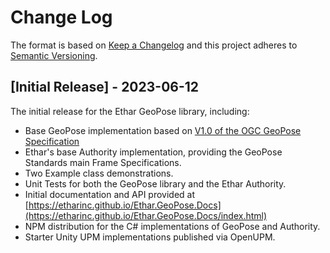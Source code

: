 # Change Log

The format is based on [Keep a Changelog](http://keepachangelog.com/) and this project adheres to [Semantic Versioning](http://semver.org/).

## [Initial Release] - 2023-06-12

The initial release for the Ethar GeoPose library, including:

* Base GeoPose implementation based on [V1.0 of the OGC GeoPose Specification](https://docs.ogc.org/dis/21-056r10/21-056r10.html)
* Ethar's base Authority implementation, providing the GeoPose Standards main Frame Specifications.
* Two Example class demonstrations.
* Unit Tests for both the GeoPose library and the Ethar Authority.
* Initial documentation and API provided at [https://etharinc.github.io/Ethar.GeoPose.Docs](https://etharinc.github.io/Ethar.GeoPose.Docs/index.html)
* NPM distribution for the C# implementations of GeoPose and Authority.
* Starter Unity UPM implementations published via OpenUPM.
